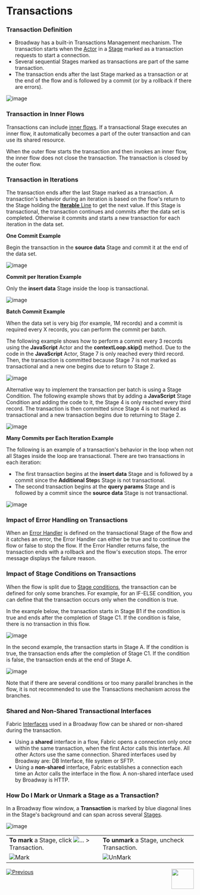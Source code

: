# Transactions

### Transaction Definition

- Broadway has a built-in Transactions Management mechanism. The transaction starts when the [Actor](03_broadway_actor.md) in a [Stage](19_broadway_flow_stages.md) marked as a transaction requests to start a connection. 
- Several sequential Stages marked as transactions are part of the same transaction.
- The transaction ends after the last Stage marked as a transaction or at the end of the flow and is followed by a commit (or by a rollback if there are errors). 

![image](images/99_23_general_ex.PNG)

### Transaction in Inner Flows 

Transactions can include [inner flows](22_broadway_flow_inner_flows.md). If a transactional Stage executes an inner flow, it automatically becomes a part of the outer transaction and can use its shared resource.

When the outer flow starts the transaction and then invokes an inner flow, the inner flow does not close the transaction. The transaction is closed by the outer flow.

### Transaction in Iterations

The transaction ends after the last Stage marked as a transaction. A transaction's behavior during an iteration is based on the flow's return to the Stage holding the [**Iterable** Line](21_iterations.md#iterable-line-type) to get the next value. If this Stage is transactional, the transaction continues and commits after the data set is completed. Otherwise it commits and starts a new transaction for each iteration in the data set. 

**One Commit Example**

Begin the transaction in the **source data** Stage and commit it at the end of the data set.

![image](images/99_23_commit_at_end.PNG)

**Commit per Iteration Example**

Only the **insert data** Stage inside the loop is transactional.

![image](images/99_23_commit_each.PNG)

**Batch Commit Example**

When the data set is very big (for example, 1M records) and a commit is required every X records, you can perform the commit per batch. 

The following example shows how to perform a commit every 3 records using the **JavaScript** Actor and the **contextLoop.skip()** method. Due to the code in the **JavaScript** Actor, Stage 7 is only reached every third record. Then, the transaction is committed because Stage 7 is not marked as transactional and a new one begins due to return to Stage 2.

![image](images/99_23_batch.png)

Alternative way to implement the transaction per batch is using a Stage Condition. The following example shows that by adding a **JavaScript** Stage Condition and adding the code to it, the Stage 4 is only reached every third record. The transaction is then committed since Stage 4 is not marked as transactional and a new transaction begins due to returning to Stage 2.

![image](images/99_23_batch2.png)

**Many Commits per Each Iteration Example**

The following is an example of a transaction's behavior in the loop when not all Stages inside the loop are transactional. There are two transactions in each iteration: 

- The first transaction begins at the **insert data** Stage and is followed by a commit since the **Additional Step**s Stage is not transactional.
- The second transaction begins at the **query params** Stage and is followed by a commit since the **source data** Stage is not transactional. 

![image](images/99_23_complex_ex.PNG)

### Impact of Error Handling on Transactions

When an [Error Handler](24_error_handling.md) is defined on the transactional Stage of the flow and it catches an error, the Error Handler can either be true and to continue the flow or false to stop the flow. If the Error Handler returns false, the transaction ends with a rollback and the flow's execution stops. The error message displays the failure reason.

### Impact of Stage Conditions on Transactions

When the flow is split due to [Stage conditions](/articles/19_Broadway/19_broadway_flow_stages.md#what-is-a-stage-condition), the transaction can be defined for only some branches. For example, for an IF-ELSE condition, you can define that the transaction occurs only when the condition is true. 

In the example below, the transaction starts in Stage B1 if the condition is true and ends after the completion of Stage C1. If the condition is false, there is no transaction in this flow.

![image](images/99_23_split1.PNG)

In the second example, the transaction starts in Stage A. If the condition is true, the transaction ends after the completion of Stage C1. If the condition is false, the transaction ends at the end of Stage A.

![image](images/99_23_split2.PNG)

Note that if there are several conditions or too many parallel branches in the flow, it is not recommended to use the Transactions mechanism across the branches.

### Shared and Non-Shared Transactional Interfaces

Fabric [Interfaces](/articles/05_DB_interfaces/01_interfaces_overview.md) used in a Broadway flow can be shared or non-shared during the transaction.

* Using a **shared** interface in a flow, Fabric opens a connection only once within the same transaction, when the first Actor calls this interface. All other Actors use the same connection. Shared interfaces used by Broadway are: DB Interface, file system or SFTP.
* Using  a **non-shared** interface, Fabric establishes a connection each time an Actor calls the interface in the flow. A non-shared interface used by Broadway is HTTP.  

### How Do I Mark or Unmark a Stage as a Transaction?

In a Broadway flow window, a **Transaction** is marked by blue diagonal lines in the Stage's background and can span across several [Stages](19_broadway_flow_stages.md).

![image](images/99_23_01.PNG)



<table>
<tbody>
<tr>
<td valign="center" ><strong>To mark</strong> a Stage, click <img src="images/99_19_dots.PNG" alt="..." /> > Transaction.</td>
<td valign="center" ><strong>To unmark</strong> a Stage, uncheck Transaction.</td>
</td>
</tr>
<tr>
<td valign="center" ><img src="images/99_23_02.PNG" alt="Mark" /></td>
<td valign="center" ><img src="images/99_23_03.PNG" alt="UnMark" /></td>
</td>
</tr>
</tbody>
</table>

[![Previous](/articles/images/Previous.png)](22_broadway_flow_inner_flows.md)[<img align="right" width="60" height="54" src="/articles/images/Next.png">](24_error_handling.md)
